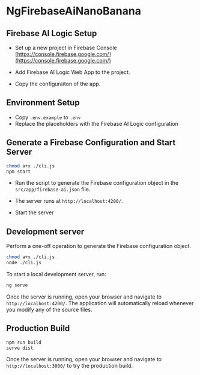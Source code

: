# NgFirebaseAiNanoBanana

## Firebase AI Logic Setup

- Set up a new project in Firebase Console [https://console.firebase.google.com/](https://console.firebase.google.com/)  

- Add Firebase AI Logic Web App to the project.
- Copy the configuraiton of the app.

## Environment Setup

- Copy `.env.example` to `.env`
- Replace the placeholders with the Firebase AI Logic configuration

## Generate a Firebase Configuration and Start Server

```bash
chmod a+x ./cli.js
npm start
```

- Run the script to generate the Firebase configuration object in the `src/app/firebase-ai.json` file.
- The server runs at `http://localhost:4200/`. 

- Start the server

## Development server

Perform a one-off operation to generate the Firebase configuration object.

```bash
chmod a+x ./cli.js
node ./cli.js
```

To start a local development server, run:

```bash
ng serve
```

Once the server is running, open your browser and navigate to `http://localhost:4200/`. The application will automatically reload whenever you modify any of the source files.

## Production Build

```bash
npm run build
serve dist
```

Once the server is running, open your browser and navigate to `http://localhost:3000/` to try the production build.
